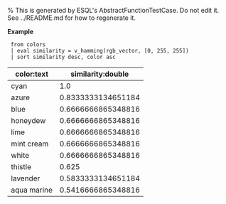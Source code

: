 % This is generated by ESQL's AbstractFunctionTestCase. Do not edit it. See ../README.md for how to regenerate it.

**Example**

```esql
 from colors
 | eval similarity = v_hamming(rgb_vector, [0, 255, 255])
 | sort similarity desc, color asc
```

| color:text | similarity:double |
| --- | --- |
| cyan | 1.0 |
| azure | 0.8333333134651184 |
| blue | 0.6666666865348816 |
| honeydew | 0.6666666865348816 |
| lime | 0.6666666865348816 |
| mint cream | 0.6666666865348816 |
| white | 0.6666666865348816 |
| thistle | 0.625 |
| lavender | 0.5833333134651184 |
| aqua marine | 0.5416666865348816 |


